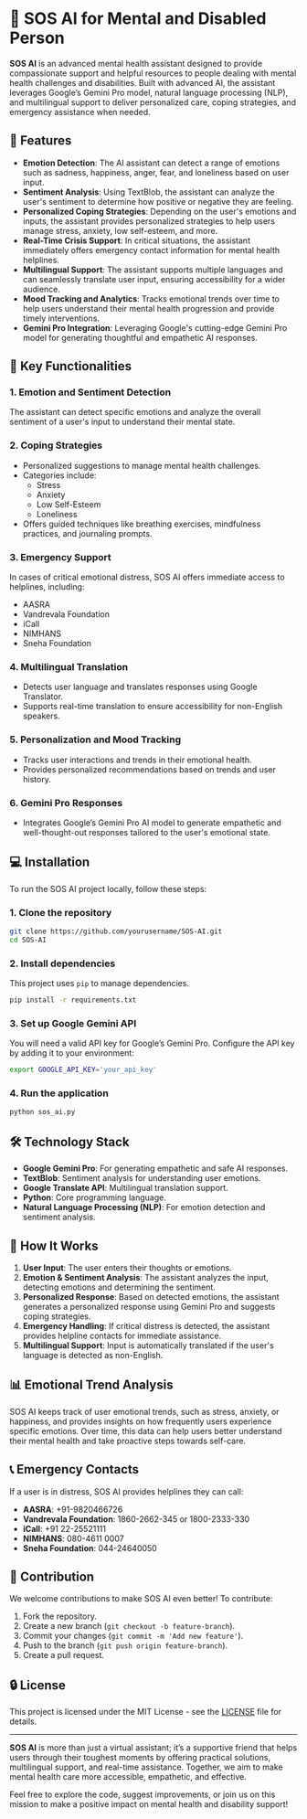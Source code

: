 # 🧠 SOS AI for Mental and Disabled Person

**SOS AI** is an advanced mental health assistant designed to provide compassionate support and helpful resources to people dealing with mental health challenges and disabilities. Built with advanced AI, the assistant leverages Google’s Gemini Pro model, natural language processing (NLP), and multilingual support to deliver personalized care, coping strategies, and emergency assistance when needed.

## 🚀 Features

- **Emotion Detection**: The AI assistant can detect a range of emotions such as sadness, happiness, anger, fear, and loneliness based on user input.
- **Sentiment Analysis**: Using TextBlob, the assistant can analyze the user's sentiment to determine how positive or negative they are feeling.
- **Personalized Coping Strategies**: Depending on the user's emotions and inputs, the assistant provides personalized strategies to help users manage stress, anxiety, low self-esteem, and more.
- **Real-Time Crisis Support**: In critical situations, the assistant immediately offers emergency contact information for mental health helplines.
- **Multilingual Support**: The assistant supports multiple languages and can seamlessly translate user input, ensuring accessibility for a wider audience.
- **Mood Tracking and Analytics**: Tracks emotional trends over time to help users understand their mental health progression and provide timely interventions.
- **Gemini Pro Integration**: Leveraging Google's cutting-edge Gemini Pro model for generating thoughtful and empathetic AI responses.

## 🌟 Key Functionalities

### 1. **Emotion and Sentiment Detection**
   The assistant can detect specific emotions and analyze the overall sentiment of a user's input to understand their mental state.

### 2. **Coping Strategies**
   - Personalized suggestions to manage mental health challenges.
   - Categories include:
     - Stress
     - Anxiety
     - Low Self-Esteem
     - Loneliness
   - Offers guided techniques like breathing exercises, mindfulness practices, and journaling prompts.

### 3. **Emergency Support**
   In cases of critical emotional distress, SOS AI offers immediate access to helplines, including:
   - AASRA
   - Vandrevala Foundation
   - iCall
   - NIMHANS
   - Sneha Foundation

### 4. **Multilingual Translation**
   - Detects user language and translates responses using Google Translator.
   - Supports real-time translation to ensure accessibility for non-English speakers.

### 5. **Personalization and Mood Tracking**
   - Tracks user interactions and trends in their emotional health.
   - Provides personalized recommendations based on trends and user history.

### 6. **Gemini Pro Responses**
   - Integrates Google’s Gemini Pro AI model to generate empathetic and well-thought-out responses tailored to the user's emotional state.

## 💻 Installation

To run the SOS AI project locally, follow these steps:

### 1. Clone the repository
```bash
git clone https://github.com/yourusername/SOS-AI.git
cd SOS-AI
```

### 2. Install dependencies
This project uses `pip` to manage dependencies.
```bash
pip install -r requirements.txt
```

### 3. Set up Google Gemini API
You will need a valid API key for Google’s Gemini Pro. Configure the API key by adding it to your environment:
```bash
export GOOGLE_API_KEY='your_api_key'
```

### 4. Run the application
```bash
python sos_ai.py
```

## 🛠️ Technology Stack

- **Google Gemini Pro**: For generating empathetic and safe AI responses.
- **TextBlob**: Sentiment analysis for understanding user emotions.
- **Google Translate API**: Multilingual translation support.
- **Python**: Core programming language.
- **Natural Language Processing (NLP)**: For emotion detection and sentiment analysis.

## 🤖 How It Works

1. **User Input**: The user enters their thoughts or emotions.
2. **Emotion & Sentiment Analysis**: The assistant analyzes the input, detecting emotions and determining the sentiment.
3. **Personalized Response**: Based on detected emotions, the assistant generates a personalized response using Gemini Pro and suggests coping strategies.
4. **Emergency Handling**: If critical distress is detected, the assistant provides helpline contacts for immediate assistance.
5. **Multilingual Support**: Input is automatically translated if the user's language is detected as non-English.

## 📊 Emotional Trend Analysis

SOS AI keeps track of user emotional trends, such as stress, anxiety, or happiness, and provides insights on how frequently users experience specific emotions. Over time, this data can help users better understand their mental health and take proactive steps towards self-care.

## 📞 Emergency Contacts

If a user is in distress, SOS AI provides helplines they can call:
- **AASRA**: +91-9820466726
- **Vandrevala Foundation**: 1860-2662-345 or 1800-2333-330
- **iCall**: +91 22-25521111
- **NIMHANS**: 080-4611 0007
- **Sneha Foundation**: 044-24640050

## 👥 Contribution

We welcome contributions to make SOS AI even better! To contribute:
1. Fork the repository.
2. Create a new branch (`git checkout -b feature-branch`).
3. Commit your changes (`git commit -m 'Add new feature'`).
4. Push to the branch (`git push origin feature-branch`).
5. Create a pull request.

## 🔒 License

This project is licensed under the MIT License - see the [LICENSE](LICENSE) file for details.

---

**SOS AI** is more than just a virtual assistant; it’s a supportive friend that helps users through their toughest moments by offering practical solutions, multilingual support, and real-time assistance. Together, we aim to make mental health care more accessible, empathetic, and effective.

Feel free to explore the code, suggest improvements, or join us on this mission to make a positive impact on mental health and disability support!

